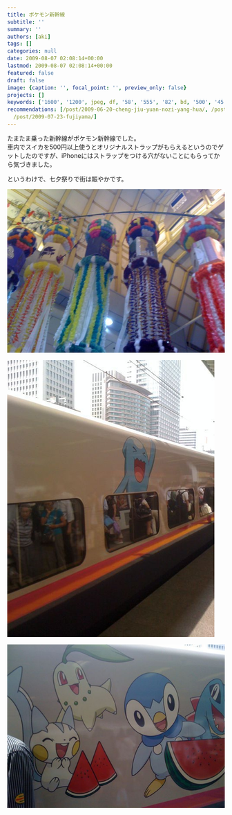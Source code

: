 ```yaml
---
title: ポケモン新幹線
subtitle: ''
summary: ''
authors: [aki]
tags: []
categories: null
date: 2009-08-07 02:08:14+00:00
lastmod: 2009-08-07 02:08:14+00:00
featured: false
draft: false
image: {caption: '', focal_point: '', preview_only: false}
projects: []
keywords: ['1600', '1200', jpeg, df, '58', '555', '82', bd, '500', '45']
recommendations: [/post/2009-06-20-cheng-jiu-yuan-nozi-yang-hua/, /post/2010-09-04-tun-zu-xing-tutekimasita/,
  /post/2009-07-23-fujiyama/]
---
```

たまたま乗った新幹線がポケモン新幹線でした。  
車内でスイカを500円以上使うとオリジナルストラップがもらえるというのでゲットしたのですが、iPhoneにはストラップをつける穴がないことにもらってから気づきました。

というわけで、七夕祭りで街は賑やかです。

![](l_1600_1200_f3df8735-9c7e-45fa-a572-596efa21a5b9.jpeg)
  
![](p_1600_1200_1efe7c75-6f73-4a32-b99a-4e58c87d9b82.jpeg)
  
![](l_1600_1200_8d24e402-cded-4380-b40c-049fdd6bd555.jpeg)


